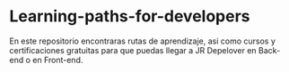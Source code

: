 # Learning-paths-for-developers
En este repositorio encontraras rutas de aprendizaje, asi como cursos y certificaciones gratuitas para que puedas llegar a JR Depelover en Back-end o en Front-end. 
